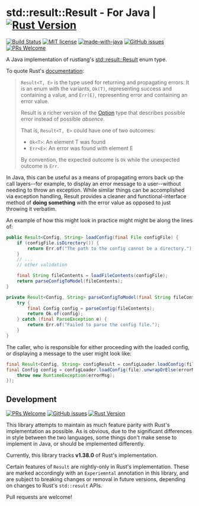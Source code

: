 # std::result::Result - For Java | [![Rust Version](https://img.shields.io/badge/rust-1.38.0-b7410e)](https://doc.rust-lang.org/1.38.0/std/result/)

[![Build Status](https://travis-ci.org/Seputaes/result.svg?branch=master)](https://travis-ci.org/Seputaes/result)
[![MIT license](https://img.shields.io/badge/License-MIT-blue.svg)](https://lbesson.mit-license.org/)
[![made-with-java](https://img.shields.io/badge/Made%20with-Java-1f425f.svg)](https://www.python.org/)
[![GitHub issues](https://img.shields.io/github/issues/Seputaes/result.svg)](https://GitHub.com/seputaes/result/issues/)
[![PRs Welcome](https://img.shields.io/badge/PRs-welcome-brightgreen.svg?style=flat-square)](http://makeapullrequest.com)

A Java implementation of rustlang's 
[std::result::Result](https://doc.rust-lang.org/std/result/enum.Result.html) 
enum type.

To quote Rust's 
[documentation](https://doc.rust-lang.org/rust-by-example/error/result.html):

> `Result<T, E>` is the type used for returning and propagating errors. It is an 
> enum with the variants, `Ok(T)`, representing success and containing a value, 
> and `Err(E)`, representing error and containing an error value.
>
> Result is a richer version of the 
> [Option](https://doc.rust-lang.org/std/option/enum.Option.html) 
> type that describes possible error instead of possible *absence*.
>
> That is, `Result<T, E>` could have one of two outcomes:
> - `Ok<T>`: An element T was found
> - `Err<E>`: An error was found with element E
>    
> By convention, the expected outcome is `Ok` while the unexpected outcome 
> is `Err`.

In Java, this can be useful as a means of propagating errors back up the call
layers--for example, to display an error message to a user--without needing
to throw an exception. While similar things can be accomplished via exception
handling, Result provides a cleaner and functional-interface method of 
**doing something** with the error value as opposed to just throwing it 
verbatim.

An example of how this might look in practice might might
be along the lines of:

```java
public Result<Config, String> loadConfig(final File configFile) {
    if (configFile.isDirectory()) {
        return Err.of("The path to the config cannot be a directory.");
    }
    // ...
    // other validation

    final String fileContents = loadFileContents(configFile);
    return parseConfigToModel(fileContents);
}

private Result<Config, String> parseConfigToModel(final String fileContents) {
    try {
        final Config config = parseConfig(fileContents);
        return Ok.of(config);
    } catch (final ParseException e) {
        return Err.of("Failed to parse the config file.");
    }
}
```

The caller, who is responsible for either proceeding with the loaded config, or
displaying a message to the user might look like:


```java
final Result<Config, String> configResult = configLoader.loadConfig(file);
final Config config = configLoader.loadConfig(file).unwrapOrElse(errorMsg -> {
    throw new RuntimeException(errorMsg);
});
```

## Development

[![PRs Welcome](https://img.shields.io/badge/PRs-welcome-brightgreen.svg?style=flat-square)](http://makeapullrequest.com)
[![GitHub issues](https://img.shields.io/github/issues/Seputaes/result.svg)](https://GitHub.com/seputaes/result/issues/)
[![Rust Version](https://img.shields.io/badge/rust-1.38.0-b7410e)](https://doc.rust-lang.org/1.38.0/std/result/)

This library attempts to maintain as much feature parity with Rust's 
implementation as possible. As is obvious, due to the significant differences
in style between the two languages, some things don't make sense to implement
in Java, or should be implemented differently.

Currently, this library tracks **v1.38.0** of Rust's implementation.

Certain features of `Result` are nightly-only in Rust's implementation. These
are marked accordingly with an `Experiemntal` annotation in this library, and
are subject to breaking changes or removal in future versions, depending on
changes to Rust's `std::result` APIs.

Pull requests are welcome!